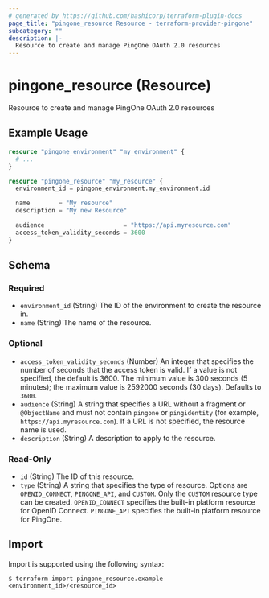 ```yaml
---
# generated by https://github.com/hashicorp/terraform-plugin-docs
page_title: "pingone_resource Resource - terraform-provider-pingone"
subcategory: ""
description: |-
  Resource to create and manage PingOne OAuth 2.0 resources
---
```


# pingone_resource (Resource)

Resource to create and manage PingOne OAuth 2.0 resources

## Example Usage

```terraform
resource "pingone_environment" "my_environment" {
  # ...
}

resource "pingone_resource" "my_resource" {
  environment_id = pingone_environment.my_environment.id

  name        = "My resource"
  description = "My new Resource"

  audience                      = "https://api.myresource.com"
  access_token_validity_seconds = 3600
}
```

<!-- schema generated by tfplugindocs -->
## Schema

### Required

- `environment_id` (String) The ID of the environment to create the resource in.
- `name` (String) The name of the resource.

### Optional

- `access_token_validity_seconds` (Number) An integer that specifies the number of seconds that the access token is valid. If a value is not specified, the default is 3600. The minimum value is 300 seconds (5 minutes); the maximum value is 2592000 seconds (30 days). Defaults to `3600`.
- `audience` (String) A string that specifies a URL without a fragment or `@ObjectName` and must not contain `pingone` or `pingidentity` (for example, `https://api.myresource.com`). If a URL is not specified, the resource name is used.
- `description` (String) A description to apply to the resource.

### Read-Only

- `id` (String) The ID of this resource.
- `type` (String) A string that specifies the type of resource. Options are `OPENID_CONNECT`, `PINGONE_API`, and `CUSTOM`. Only the `CUSTOM` resource type can be created. `OPENID_CONNECT` specifies the built-in platform resource for OpenID Connect. `PINGONE_API` specifies the built-in platform resource for PingOne.

## Import

Import is supported using the following syntax:

```shell
$ terraform import pingone_resource.example <environment_id>/<resource_id>
```
